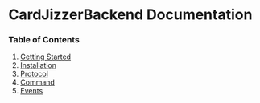 # CardJizzerBackend Documentation

### Table of Contents
1. [Getting Started][getting-started]
2. [Installation][installation]
3. [Protocol][protocol]
4. [Command][command]
5. [Events][events]

[getting-started]: ./getting-started.md
[installation]: ./installation.md
[protocol]: ./protocol.md
[command]: ./command.md
[events]: ./events.md
